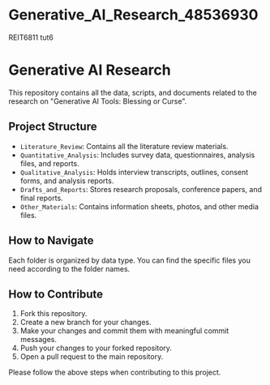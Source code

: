 # Generative_AI_Research_48536930
REIT6811 tut6
# Generative AI Research

This repository contains all the data, scripts, and documents related to the research on "Generative AI Tools: Blessing or Curse".

## Project Structure
- `Literature_Review`: Contains all the literature review materials.
- `Quantitative_Analysis`: Includes survey data, questionnaires, analysis files, and reports.
- `Qualitative_Analysis`: Holds interview transcripts, outlines, consent forms, and analysis reports.
- `Drafts_and_Reports`: Stores research proposals, conference papers, and final reports.
- `Other_Materials`: Contains information sheets, photos, and other media files.

## How to Navigate
Each folder is organized by data type. You can find the specific files you need according to the folder names.

## How to Contribute
1. Fork this repository.
2. Create a new branch for your changes.
3. Make your changes and commit them with meaningful commit messages.
4. Push your changes to your forked repository.
5. Open a pull request to the main repository.

Please follow the above steps when contributing to this project.
